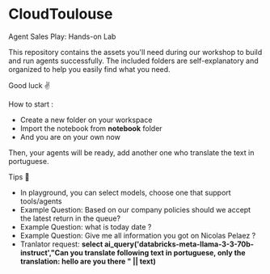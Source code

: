 # CloudToulouse
Agent Sales Play: Hands-on Lab

This repository contains the assets you'll need during our workshop to build and run agents successfully.
The included folders are self-explanatory and organized to help you easily find what you need.

Good luck ✌️

How to start :
 - Create a new folder on your workspace
 - Import the notebook from **notebook** folder
 - And you are on your own now

Then, your agents will be ready, add another one who translate the text in portuguese.

Tips 🤝
 - In playground, you can select models, choose one that support tools/agents
 - Example Question: Based on our company policies should we accept the latest return in the queue?
 - Example Question: what is today date ?
 - Example Question: Give me all information you got on Nicolas Pelaez ?
 - Tranlator request: **select ai_query('databricks-meta-llama-3-3-70b-instruct',"Can you translate following text in portuguese, only the translation: hello are you there "  || text)**

